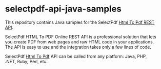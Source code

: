 # selectpdf-api-java-samples

This repository contains Java samples for the SelectPdf [Html To Pdf REST API](http://selectpdf.com/html-to-pdf-api/).

SelectPdf HTML To PDF Online REST API is a professional solution that lets you create PDF from web pages and raw HTML code in your applications. 
The API is easy to use and the integration takes only a few lines of code.

SelectPdf [Html To Pdf](http://selectpdf.com) API can be called from any platform: Java, PHP, .NET, Ruby, Perl, etc.
